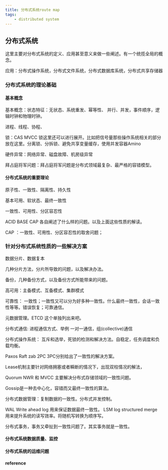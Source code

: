```yaml
---
title: 分布式系统route map
tags:
    - distributed system
---
```


## 分布式系统

这里主要对分布式系统的定义、应用甚至意义来做一些阐述。有一个统揽全局的概念。

应用：分布式操作系统，分布式文件系统，分布式数据库系统，分布式共享存储器

### 分布式系统的理论基础

#### 基本概念

基本概念：状态特征：无状态、系统重发、幂等性、 并行、并发，事件顺序，逻辑时钟和物理时钟。

进程、线程、协程、

锁：CAS MVCC 锁这里还可以进行展开。比如把信号量那些操作系统相关的部分放在这里。分离锁、分拆锁、避免共享变量缓存，使用并发容器Amino

硬件异常：网络异常、磁盘故障、机房级异常

拜占庭将军问题：拜占庭将军问题是分布式领域最复杂、最严格的容错模型。

#### 分布式系统的重要理论

原子性、一致性、隔离性、持久性

基本可用、软状态、最终一致性

一致性、可用性、分区容忍性

ACID BASE CAP 各自阐述了什么样的问题。以及上面这些性质的解读。

CAP ：一致性、可用性、分区容忍性的取舍问题；

### 针对分布式系统性质的一些解决方案

数据分片、数据复本

几种分片方法，分片所导致的问题，以及解决办法。

备份，几种备份方式，以及备份方式所能带来的问题。

高可用：主备模式、互备模式、集群模式

可靠性： 一致性；一致性又可以分为好多种一致性。什么最终一致性，会话一致性等等。错误恢复；可靠通信。

元数据管理。ETCD 这个单独列出来吧。

分布式通信: 进程通信方式、举例 一对一通信，组(collective)通信

分布式操作系统： 互斥和选举，死锁的检测和解决方法。自稳定，任务调度和负载均衡。

Paxos Raft zab 2PC 3PC分别给出了一致性的解决方案。

Lease机制主要针对网络拥塞或者瞬断的情况下，出现双柱情况的解法，

Quorum NWR 和 MVCC 主要解决分布式存储领域的一致性问题。

Gossip是一种去中心化，容错而又最终一致性的算法。

分布式数据管理：复制数据的一致性。分布式并发控制。

WAL Write ahead log 用来保证数据最终一致性。
LSM log structured merge 用来提升系统的读写效率。将随机写转换为顺序写。

分布式事务，事务又牵扯到一致性问题了。其实事务就是一致性。

#### 分布式系统数据质量、监控

#### 分布式系统的运维问题


#### reference
